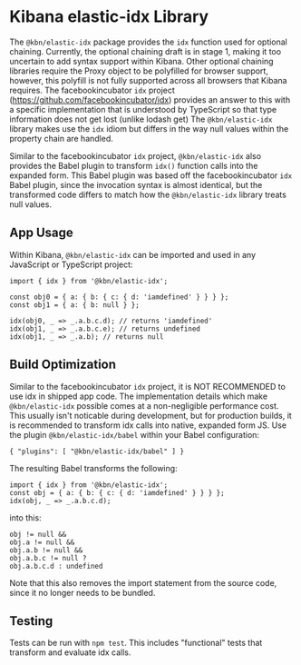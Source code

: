Kibana elastic-idx Library
==========================

The `@kbn/elastic-idx` package provides the `idx` function used for optional
chaining.  Currently, the optional chaining draft is in stage 1, making it too
uncertain to add syntax support within Kibana.  Other optional chaining
libraries require the Proxy object to be polyfilled for browser support,
however, this polyfill is not fully supported across all browsers that Kibana
requires.  The facebookincubator `idx` project
(https://github.com/facebookincubator/idx) provides an answer to this with a
specific implementation that is understood by TypeScript so that type
information does not get lost (unlike lodash get) The `@kbn/elastic-idx`
library makes use the `idx` idiom but differs in the way null values within the
property chain are handled.

Similar to the facebookincubator `idx` project, `@kbn/elastic-idx` also
provides the Babel plugin to transform `idx()` function calls into the expanded
form.  This Babel plugin was based off the facebookincubator `idx` Babel
plugin, since the invocation syntax is almost identical, but the transformed
code differs to match how the `@kbn/elastic-idx` library treats null values.

App Usage
----------
Within Kibana, `@kbn/elastic-idx` can be imported and used in any JavaScript or
TypeScript project:

```
import { idx } from '@kbn/elastic-idx';

const obj0 = { a: { b: { c: { d: 'iamdefined' } } } };
const obj1 = { a: { b: null } };

idx(obj0, _ => _.a.b.c.d); // returns 'iamdefined'
idx(obj1, _ => _.a.b.c.e); // returns undefined
idx(obj1, _ => _.a.b); // returns null
```

Build Optimization
-------------------
Similar to the facebookincubator `idx` project, it is NOT RECOMMENDED to use
idx in shipped app code.  The implementation details which make
`@kbn/elastic-idx` possible comes at a non-negligible performance cost.  This
usually isn't noticable during development, but for production builds, it is
recommended to transform idx calls into native, expanded form JS.  Use the
plugin `@kbn/elastic-idx/babel` within your Babel configuration:

```
{ "plugins": [ "@kbn/elastic-idx/babel" ] }
```

The resulting Babel transforms the following:

```
import { idx } from '@kbn/elastic-idx';
const obj = { a: { b: { c: { d: 'iamdefined' } } } };
idx(obj, _ => _.a.b.c.d);
```

into this:

```
obj != null &&
obj.a != null &&
obj.a.b != null &&
obj.a.b.c != null ?
obj.a.b.c.d : undefined
```

Note that this also removes the import statement from the source code, since it
no longer needs to be bundled.

Testing
--------

Tests can be run with `npm test`. This includes "functional" tests that
transform and evaluate idx calls.
